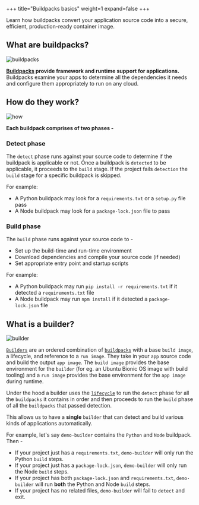 +++
title="Buildpacks basics"
weight=1
expand=false
+++

Learn how buildpacks convert your application source code into a secure, efficient, production-ready container image.

<!--more-->

## What are buildpacks?

![buildpacks](/docs/for-app-developers/concepts/buildpacks-basics/what.svg)

**[Buildpacks](/docs/for-platform-operators/concepts/buildpack) provide framework and runtime support for applications.** Buildpacks examine your apps to determine all the dependencies it needs and configure them appropriately to run on any cloud.


## How do they work?

![how](/docs/for-app-developers/concepts/buildpacks-basics/how.svg)

**Each buildpack comprises of two phases -**

### Detect phase

The `detect` phase runs against your source code to determine if the buildpack is applicable or not. Once a buildpack is `detected` to be applicable, it proceeds to the `build` stage. If the project fails `detection` the `build` stage for a specific buildpack is skipped.

For example:

- A Python buildpack may look for a `requirements.txt` or a `setup.py` file pass
- A Node buildpack may look for a `package-lock.json` file to pass

### Build phase

The `build` phase runs against your source code to - 

- Set up the build-time and run-time environment
- Download dependencies and compile your source code (if needed)
- Set appropriate entry point and startup scripts

For example:

- A Python buildpack may run `pip install -r requirements.txt` if it detected a `requirements.txt` file
- A Node buildpack may run `npm install` if it detected a `package-lock.json` file

## What is a builder?

![builder](/docs/for-app-developers/concepts/buildpacks-basics/builder.svg)

[`Builders`](/docs/for-platform-operators/concepts/builder) are an ordered combination of [`buildpacks`](/docs/for-platform-operators/concepts/buildpack) with a base `build image`, a lifecycle, and reference to a `run image`.
They take in your `app` source code and build the output `app image`. The `build image` provides the base environment for the `builder` (for eg. an Ubuntu Bionic OS image with build tooling) and a `run image` provides the base environment for the `app image` during runtime.

Under the hood a builder uses the [`lifecycle`](/docs/for-platform-operators/concepts/lifecycle) to run the `detect` phase for all the `buildpacks` it contains in order and then proceeds to run the `build` phase of all the `buildpacks` that passed detection.

This allows us to have a **single** `builder` that can detect and build various kinds of applications automatically.

For example, let's say `demo-builder` contains the `Python` and `Node` buildpack. Then - 

- If your project just has a `requirements.txt`, `demo-builder` will only run the Python `build` steps.
- If your project just has a `package-lock.json`, `demo-builder` will only run the Node `build` steps.
- If your project has both `package-lock.json` and `requirements.txt`, `demo-builder` will run **both** the Python and Node `build` steps.
- If your project has no related files, `demo-builder` will fail to `detect` and exit.
